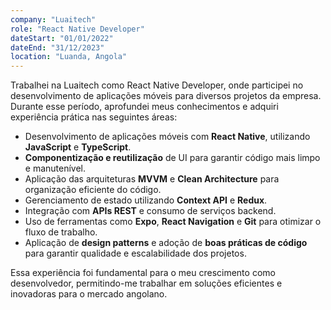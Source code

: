 ```yaml
---
company: "Luaitech"
role: "React Native Developer"
dateStart: "01/01/2022"
dateEnd: "31/12/2023"
location: "Luanda, Angola"
---
```


Trabalhei na Luaitech como React Native Developer, onde participei no desenvolvimento de aplicações móveis para diversos projetos da empresa. Durante esse período, aprofundei meus conhecimentos e adquiri experiência prática nas seguintes áreas:

- Desenvolvimento de aplicações móveis com **React Native**, utilizando **JavaScript** e **TypeScript**.
- **Componentização e reutilização** de UI para garantir código mais limpo e manutenível.
- Aplicação das arquiteturas **MVVM** e **Clean Architecture** para organização eficiente do código.
- Gerenciamento de estado utilizando **Context API** e **Redux**.
- Integração com **APIs REST** e consumo de serviços backend.
- Uso de ferramentas como **Expo**, **React Navigation** e **Git** para otimizar o fluxo de trabalho.
- Aplicação de **design patterns** e adoção de **boas práticas de código** para garantir qualidade e escalabilidade dos projetos.

Essa experiência foi fundamental para o meu crescimento como desenvolvedor, permitindo-me trabalhar em soluções eficientes e inovadoras para o mercado angolano.

